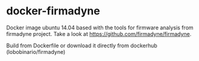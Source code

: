 # docker-firmadyne
Docker image ubuntu 14.04 based with the tools for firmware analysis from firmadyne project.
Take a look at https://github.com/firmadyne/firmadyne.

Build from Dockerfile or download it directly from dockerhub (lobobinario/firmadyne)
